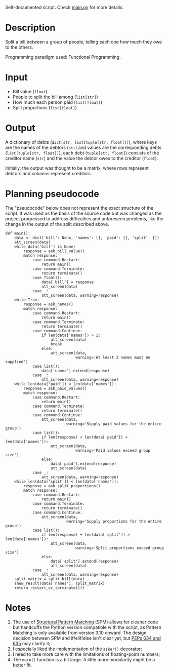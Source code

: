 Self-documented script. Check [main.py](./main.py) for more details.

# Description
Split a bill between a group of people, telling each one how much they owe to the others.

Programming paradigm used: Functional Programming.

# Input
- Bill value (`float`)
- People to split the bill among (`list[str]`)
- How much each person paid (`list[float]`)
- Split proportions (`list[float]`)

# Output
A dictionary of debts (`dict[str, list[tuple[str, float]]]`), where keys are the names of the debtors (`str`) and values are the corresponding debts (`list[tuple[str, float]]`), each debt (`tuple[str, float]`) consists of the creditor name (`str`) and the value the debtor owes to the creditor (`float`).

Initially, the output was thought to be a matrix, where rows represent debtors and columns represent creditors.

# Planning pseudocode
The "pseudocode" below does not represent the exact structure of the script. It was used as the basis of the source code but was changed as the project progressed to address difficulties and unforeseen problems, like the change in the output of the split described above.

```
def main():
    data <- dict('bill': None, 'names': [], 'paid': [], 'split': [])
    att_screen(data)
    while data['bill'] is None:
        response = ask_bill_value()
        match response:
            case command.Restart:
                return main()
            case command.Terminate:
                return terminate()
            case float():
                data['bill'] = response
                att_screen(data)
            case _:
                att_screen(data, warning=response)
    while True:
        response = ask_names()
        match response:
            case command.Restart:
                return main()
            case command.Terminate:
                return terminate()
            case command.Continue:
                if len(data['names']) > 1:
                    att_screen(data)
                    break
                else:
                    att_screen(data, 
                               warning='At least 2 names must be supplied')
            case list():
                data['names'].extend(response)
            case _:
                att_screen(data, warning=response)
    while len(data['paid']) < len(data['names']):
        response = ask_paid_values()
        match response:
            case command.Restart:
                return main()
            case command.Terminate:
                return terminate()
            case command.Continue:
                att_screen(data, 
                           warning='Supply paid values for the entire group')
            case list():
                if len(response) + len(data['paid']) > len(data['names']):
                    att_screen(data,
                               warning='Paid values exceed group size')
                else:
                    data['paid'].extend(response)
                    att_screen(data)
            case _:
                att_screen(data, warning=response)
    while len(data['split']) < len(data['names']):
        response = ask_split_proportions()
        match response:
            case command.Restart:
                return main()
            case command.Terminate:
                return terminate()
            case command.Continue:
                att_screen(data, 
                           warning='Supply proportions for the entire group')
            case list():
                if len(response) + len(data['split']) > len(data['names']):
                    att_screen(data,
                               warning='Split proportions exceed group size')
                else:
                    data['split'].extend(response)
                    att_screen(data)
            case _:
                att_screen(data, warning=response)
    split_matrix = split_bill(data)
    show_result(data['names'], split_matrix)
    return restart_or_terminate()()
```

# Notes
1. The use of [Structural Pattern Matching](https://peps.python.org/pep-0636/) (SPM) allows for cleaner code but handcuffs the Python version compatible with the script, as Pattern Matching is only available from version 3.10 onward. The design decision between SPM and if/elif/else isn't clear yet, but [PEPs 634 and 635](/PEPs/README.md) may clarify it;
2. I especially liked the implementation of the `asker()` decorator;
3. I need to take more care with the limitations of floating-point numbers;
4. The `main()` function is a bit large. A little more modularity might be a better fit.
